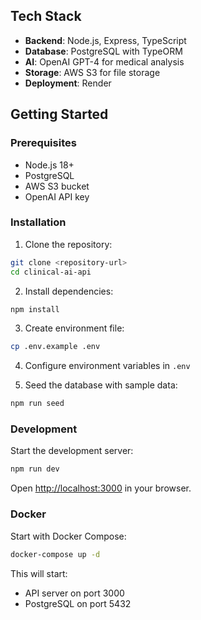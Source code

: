 

## Tech Stack

- **Backend**: Node.js, Express, TypeScript
- **Database**: PostgreSQL with TypeORM
- **AI**: OpenAI GPT-4 for medical analysis
- **Storage**: AWS S3 for file storage
- **Deployment**: Render

## Getting Started

### Prerequisites

- Node.js 18+
- PostgreSQL
- AWS S3 bucket
- OpenAI API key

### Installation

1. Clone the repository:
```bash
git clone <repository-url>
cd clinical-ai-api
```

2. Install dependencies:
```bash
npm install
```

3. Create environment file:
```bash
cp .env.example .env
```

4. Configure environment variables in `.env`

5. Seed the database with sample data:
```bash
npm run seed
```

### Development

Start the development server:
```bash
npm run dev
```

Open [http://localhost:3000](http://localhost:3000) in your browser.

### Docker

Start with Docker Compose:
```bash
docker-compose up -d
```

This will start:
- API server on port 3000
- PostgreSQL on port 5432


